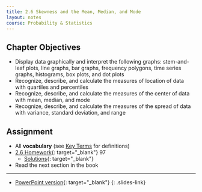 ```yaml
---
title: 2.6 Skewness and the Mean, Median, and Mode
layout: notes
course: Probability & Statistics
---
```


## Chapter Objectives

- Display data graphically and interpret the following graphs: stem-and-leaf plots, line graphs, bar graphs, frequency polygons, time series graphs, histograms, box plots, and dot plots
- Recognize, describe, and calculate the measures of location of data with quartiles and percentiles
- Recognize, describe, and calculate the measures of the center of data with mean, median, and mode
- Recognize, describe, and calculate the measures of the spread of data with variance, standard deviation, and range

## Assignment

- All **vocabulary** (see [Key Terms](https://openstax.org/books/statistics/pages/1-key-terms) for definitions)
- [2.6 Homework](https://openstax.org/books/statistics/pages/2-homework#fs-idm100553376){: target="_blank"} 97
  - [Solutions](https://manville.instructure.com/courses/5660/files?preview=780645){: target="_blank"}
- Read the next section in the book

---

- [PowerPoint version](https://1drv.ms/p/c/c4097c61e06a2b97/EQk394y1aURJhezsLSb7MxUBitoBvEQoWSrhnBig5-uwpg?e=JcYCPB){: target="_blank"}
{: .slides-link}

